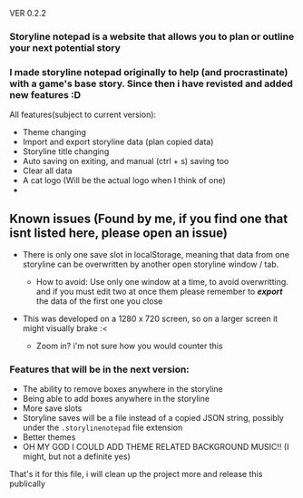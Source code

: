VER 0.2.2

### Storyline notepad is a website that allows you to plan or outline your next potential story
### I made storyline notepad originally to help (and procrastinate) with a game's base story. Since then i have revisted and added new features :D

All features(subject to current version):
  - Theme changing
  - Import and export storyline data (plan copied data)
  - Storyline title changing
  - Auto saving on exiting, and manual (ctrl + s) saving too
  - Clear all data
  - A cat logo (Will be the actual logo when I think of one)
- 
## Known issues (Found by me, if you find one that isnt listed here, please open an issue)
  - There is only one save slot in localStorage, meaning that data from one storyline can be overwritten by another open storyline window / tab.
    - How to avoid: Use only one window at a time, to avoid overwritting. and if you must edit two at once them please remember to ***export*** the data of the first one you close
  
  - This was developed on a 1280 x 720 screen, so on a larger screen it might visually brake :<
    - Zoom in?  i'm not sure how you would counter this


### Features that will be in the next version:
- The ability to remove boxes anywhere in the storyline
- Being able to add boxes anywhere in the storyline
- More save slots
- Storyline saves will be a file instead of a copied JSON string, possibly under the `.storylinenotepad` file extension
- Better themes
- OH MY GOD I COULD ADD THEME RELATED BACKGROUND MUSIC!! (I might, but not a definite yes)


That's it for this file, i will clean up the project more and release this publically
